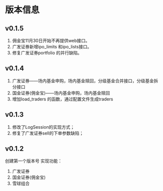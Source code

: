 # 版本信息

## v0.1.5

1. 佣金宝11月30日开始不再提供web接口。
2. 广发证券新增ipo_limits 和ipo_lists接口。
3. 修复广发证券portfolio 的并行缺陷。

## v0.1.4

1. 广发证券——场内基金申购，场内基金赎回，分级基金合并接口，分级基金拆分接口
2. 国金证券(佣金宝)——场内基金申购，场内基金赎回
3. 增加load_traders 的函数，通过配置文件生成traders


## v0.1.3

1. 修改了LogSession的实现方式；
2. 修复了广发证券sell的下单参数缺陷；



## v0.1.2

创建第一个版本号 实现功能： 

1. 广发证券 
2. 国金证券(佣金宝) 
3. 雪球组合
